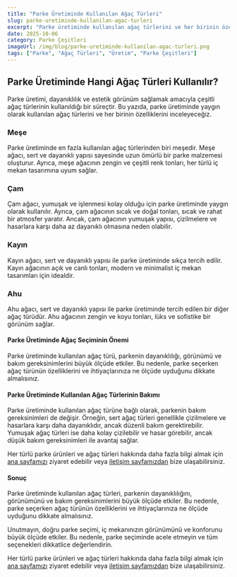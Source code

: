 ```yaml
--- 
title: "Parke Üretiminde Kullanılan Ağaç Türleri" 
slug: parke-uretiminde-kullanilan-agac-turleri 
excerpt: "Parke üretiminde kullanılan ağaç türlerini ve her birinin özelliklerini bu yazıda bulabilirsiniz." 
date: 2025-10-06 
category: Parke Çeşitleri 
imageUrl: /img/blog/parke-uretiminde-kullanilan-agac-turleri.png 
tags: ["Parke", "Ağaç Türleri", "Üretim", "Parke Çeşitleri"] 
---
```


<h2>Parke Üretiminde Hangi Ağaç Türleri Kullanılır?</h2>

<p>Parke üretimi, dayanıklılık ve estetik görünüm sağlamak amacıyla çeşitli ağaç türlerinin kullanıldığı bir süreçtir. Bu yazıda, parke üretiminde yaygın olarak kullanılan ağaç türlerini ve her birinin özelliklerini inceleyeceğiz. </p>

<h3>Meşe </h3>

<p>Parke üretiminde en fazla kullanılan ağaç türlerinden biri meşedir. Meşe ağacı, sert ve dayanıklı yapısı sayesinde uzun ömürlü bir parke malzemesi oluşturur. Ayrıca, meşe ağacının zengin ve çeşitli renk tonları, her türlü iç mekan tasarımına uyum sağlar. </p>

<h3>Çam </h3>

<p>Çam ağacı, yumuşak ve işlenmesi kolay olduğu için parke üretiminde yaygın olarak kullanılır. Ayrıca, çam ağacının sıcak ve doğal tonları, sıcak ve rahat bir atmosfer yaratır. Ancak, çam ağacının yumuşak yapısı, çizilmelere ve hasarlara karşı daha az dayanıklı olmasına neden olabilir. </p>

<h3>Kayın </h3>

<p>Kayın ağacı, sert ve dayanıklı yapısı ile parke üretiminde sıkça tercih edilir. Kayın ağacının açık ve canlı tonları, modern ve minimalist iç mekan tasarımları için idealdir. </p>

<h3>Ahu </h3>

<p>Ahu ağacı, sert ve dayanıklı yapısı ile parke üretiminde tercih edilen bir diğer ağaç türüdür. Ahu ağacının zengin ve koyu tonları, lüks ve sofistike bir görünüm sağlar. </p>

<h4>Parke Üretiminde Ağaç Seçiminin Önemi </h4>

<p>Parke üretiminde kullanılan ağaç türü, parkenin dayanıklılığı, görünümü ve bakım gereksinimlerini büyük ölçüde etkiler. Bu nedenle, parke seçerken ağaç türünün özelliklerini ve ihtiyaçlarınıza ne ölçüde uyduğunu dikkate almalısınız. </p>

<h4>Parke Üretiminde Kullanılan Ağaç Türlerinin Bakımı </h4>

<p>Parke üretiminde kullanılan ağaç türüne bağlı olarak, parkenin bakım gereksinimleri de değişir. Örneğin, sert ağaç türleri genellikle çizilmelere ve hasarlara karşı daha dayanıklıdır, ancak düzenli bakım gerektirebilir. Yumuşak ağaç türleri ise daha kolay çizilebilir ve hasar görebilir, ancak düşük bakım gereksinimleri ile avantaj sağlar. </p>

<p>Her türlü parke ürünleri ve ağaç türleri hakkında daha fazla bilgi almak için <a href="https://parkeshop.com">ana sayfamızı</a> ziyaret edebilir veya <a href="https://parkeshop.com/contact">iletişim sayfamızdan</a> bize ulaşabilirsiniz. </p>

<h4>Sonuç </h4>

<p>Parke üretiminde kullanılan ağaç türleri, parkenin dayanıklılığını, görünümünü ve bakım gereksinimlerini büyük ölçüde etkiler. Bu nedenle, parke seçerken ağaç türünün özelliklerini ve ihtiyaçlarınıza ne ölçüde uyduğunu dikkate almalısınız. </p>

<p>Unutmayın, doğru parke seçimi, iç mekanınızın görünümünü ve konforunu büyük ölçüde etkiler. Bu nedenle, parke seçiminde acele etmeyin ve tüm seçenekleri dikkatlice değerlendirin. </p>

<p>Her türlü parke ürünleri ve ağaç türleri hakkında daha fazla bilgi almak için <a href="https://parkeshop.com">ana sayfamızı</a> ziyaret edebilir veya <a href="https://parkeshop.com/contact">iletişim sayfamızdan</a> bize ulaşabilirsiniz. </p>